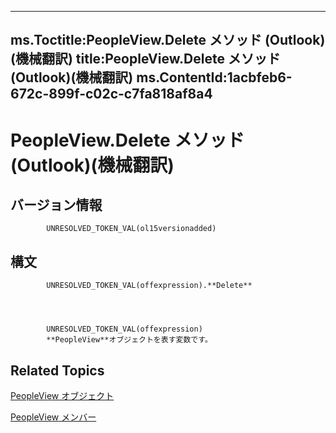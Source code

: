 
---
ms.Toctitle:PeopleView.Delete メソッド (Outlook)(機械翻訳)
title:PeopleView.Delete メソッド (Outlook)(機械翻訳)
ms.ContentId:1acbfeb6-672c-899f-c02c-c7fa818af8a4
---
# PeopleView.Delete メソッド (Outlook)(機械翻訳)





## バージョン情報

            UNRESOLVED_TOKEN_VAL(ol15versionadded)
          



## 構文

            UNRESOLVED_TOKEN_VAL(offexpression).**Delete**




            UNRESOLVED_TOKEN_VAL(offexpression)
            **PeopleView**オブジェクトを表す変数です。



## Related Topics

[PeopleView オブジェクト](7b569709-5da8-a950-a0fb-9d64b520a21b.md)

[PeopleView メンバー](87b0295a-ab7d-28dd-cdf8-7e4331c3b802.md)





